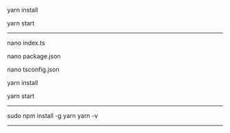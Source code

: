 
yarn install

yarn start

--------------------------------------------------------------------------------------------------------

nano index.ts 

nano package.json

nano tsconfig.json

yarn install

yarn start

--------------------------------------------------------------------------------------------------------

sudo npm install -g yarn
yarn -v

--------------------------------------------------------------------------------------------------------
